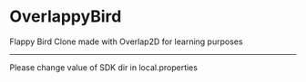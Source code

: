 OverlappyBird
=============

Flappy Bird Clone made with Overlap2D for learning purposes

--------------------------------------------------
Please change value of SDK dir in local.properties